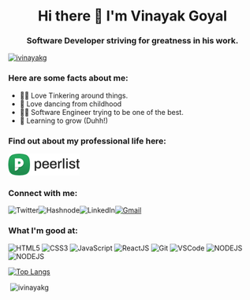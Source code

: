 <h1 align="center">Hi there 👋 I'm Vinayak Goyal</h1>
<h3 align="center">Software Developer striving for greatness in his work.</h3>

<p><a href="https://twitter.com/ivinayakg" target="_blank"><img src="https://img.shields.io/twitter/follow/ivinayakg?logo=twitter&color=0f56b3&style=for-the-badge&label=Follow" alt="ivinayakg" /></a> </p>

<h3>Here are some facts about me:</h3>

- 👩‍🎓 Love Tinkering around things.
- 🧠 Love dancing from childhood
- 👩‍💻 Software Engineer trying to be one of the best.
- 🌱 Learning to grow (Duhh!)


<h3>Find out about my professional life here:</h3>
<a href="https://peerlist.io/ivinayakg"><img height=44 src="https://github.com/Siddhant-K-code/Siddhant-K-code/blob/master/PL%20Logo%20-%20Primary.svg"/></a>

<h3 align="left">Connect with me:</h3>
<a href="mailto:vinayak20029@gmail.com"><img src="https://img.shields.io/badge/Gmail-DA100B?style=for-the-badge&logo=gmail&logoColor=white" alt="Gmail"/></a> 
<a href="https://twitter.com/ivinayakg"><img src="https://img.shields.io/badge/Twitter-1672EC?style=for-the-badge&logo=twitter&logoColor=white" alt="Twitter"  align="left"/></a>
<a href="https://ivinayakg.hashnode.dev/"><img src="https://img.shields.io/badge/Hashnode-0f56b3?style=for-the-badge&logo=hashnode&logoColor=white" alt="Hashnode" align="left" /> </a>
<a href="https://linkedin.com/in/ivinayakg"><img src="https://img.shields.io/badge/LinkedIn-223189?style=for-the-badge&logo=linkedin&logoColor=white" alt="LinkedIn" align="left"/></a>

<br />

<h3 align="left">What I'm good at:</h3>
<p>
<img src="https://img.shields.io/badge/HTML5-ED9526?style=for-the-badge&logo=html5&logoColor=white" alt="HTML5" />
<img src="https://img.shields.io/badge/CSS3-1672EC?style=for-the-badge&logo=css3&logoColor=white" alt="CSS3" />
<img src="https://img.shields.io/badge/JavaScript-F0D042?style=for-the-badge&logo=javascript&logoColor=black" alt="JavaScript" />
<img src="https://img.shields.io/badge/React-20232A?style=for-the-badge&logo=react&logoColor=61DAFB" alt="ReactJS" />
<img src="https://img.shields.io/badge/Git-DA100B?style=for-the-badge&logo=git&logoColor=white" alt="Git" /> 
<img src="https://img.shields.io/badge/Visual_Studio_Code-2E41B6?style=for-the-badge&logo=visual%20studio%20code&logoColor=white" alt="VSCode" />
<img src="https://img.shields.io/badge/Node.js-43853D?style=for-the-badge&logo=node.js&logoColor=white" alt="NODEJS" />
<img src="https://img.shields.io/badge/Express.js-404D59?style=for-the-badge" alt="NODEJS" />
</p>

[![Top Langs](https://github-readme-stats.vercel.app/api/top-langs/?username=ivinayakg&layout=compact)](https://github.com/ivinayakg/github-readme-stats)

<p>&nbsp;<img align="center" src="https://github-readme-stats.vercel.app/api?username=ivinayakg&show_icons=true&&title_color=0f56b3&hide=issues&count_private=true" alt="ivinayakg" /></p>

